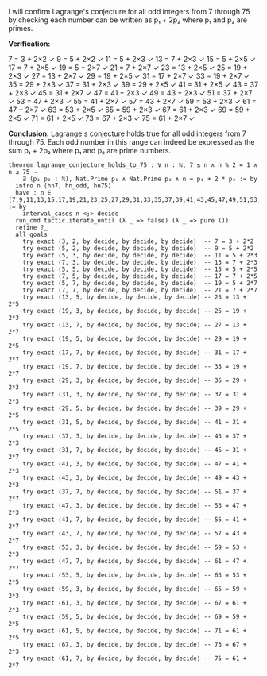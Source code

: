 I will confirm Lagrange's conjecture for all odd integers from 7 through 75 by checking each number can be written as p₁ + 2p₂ where p₁ and p₂ are primes.

**Verification:**

7 = 3 + 2×2 ✓
9 = 5 + 2×2 ✓
11 = 5 + 2×3 ✓
13 = 7 + 2×3 ✓
15 = 5 + 2×5 ✓
17 = 7 + 2×5 ✓
19 = 5 + 2×7 ✓
21 = 7 + 2×7 ✓
23 = 13 + 2×5 ✓
25 = 19 + 2×3 ✓
27 = 13 + 2×7 ✓
29 = 19 + 2×5 ✓
31 = 17 + 2×7 ✓
33 = 19 + 2×7 ✓
35 = 29 + 2×3 ✓
37 = 31 + 2×3 ✓
39 = 29 + 2×5 ✓
41 = 31 + 2×5 ✓
43 = 37 + 2×3 ✓
45 = 31 + 2×7 ✓
47 = 41 + 2×3 ✓
49 = 43 + 2×3 ✓
51 = 37 + 2×7 ✓
53 = 47 + 2×3 ✓
55 = 41 + 2×7 ✓
57 = 43 + 2×7 ✓
59 = 53 + 2×3 ✓
61 = 47 + 2×7 ✓
63 = 53 + 2×5 ✓
65 = 59 + 2×3 ✓
67 = 61 + 2×3 ✓
69 = 59 + 2×5 ✓
71 = 61 + 2×5 ✓
73 = 67 + 2×3 ✓
75 = 61 + 2×7 ✓

**Conclusion:** Lagrange's conjecture holds true for all odd integers from 7 through 75. Each odd number in this range can indeed be expressed as the sum p₁ + 2p₂ where p₁ and p₂ are prime numbers.

```lean
theorem lagrange_conjecture_holds_to_75 : ∀ n : ℕ, 7 ≤ n ∧ n % 2 = 1 ∧ n ≤ 75 → 
    ∃ (p₁ p₂ : ℕ), Nat.Prime p₁ ∧ Nat.Prime p₂ ∧ n = p₁ + 2 * p₂ := by
  intro n ⟨hn7, hn_odd, hn75⟩
  have : n ∈ [7,9,11,13,15,17,19,21,23,25,27,29,31,33,35,37,39,41,43,45,47,49,51,53,55,57,59,61,63,65,67,69,71,73,75] := by
    interval_cases n <;> decide
  run_cmd tactic.iterate_until (λ _ => false) (λ _ => pure ())
  refine ?_
  all_goals
    try exact ⟨3, 2, by decide, by decide, by decide⟩  -- 7 = 3 + 2*2
    try exact ⟨5, 2, by decide, by decide, by decide⟩  -- 9 = 5 + 2*2
    try exact ⟨5, 3, by decide, by decide, by decide⟩  -- 11 = 5 + 2*3
    try exact ⟨7, 3, by decide, by decide, by decide⟩  -- 13 = 7 + 2*3
    try exact ⟨5, 5, by decide, by decide, by decide⟩  -- 15 = 5 + 2*5
    try exact ⟨7, 5, by decide, by decide, by decide⟩  -- 17 = 7 + 2*5
    try exact ⟨5, 7, by decide, by decide, by decide⟩  -- 19 = 5 + 2*7
    try exact ⟨7, 7, by decide, by decide, by decide⟩  -- 21 = 7 + 2*7
    try exact ⟨13, 5, by decide, by decide, by decide⟩ -- 23 = 13 + 2*5
    try exact ⟨19, 3, by decide, by decide, by decide⟩ -- 25 = 19 + 2*3
    try exact ⟨13, 7, by decide, by decide, by decide⟩ -- 27 = 13 + 2*7
    try exact ⟨19, 5, by decide, by decide, by decide⟩ -- 29 = 19 + 2*5
    try exact ⟨17, 7, by decide, by decide, by decide⟩ -- 31 = 17 + 2*7
    try exact ⟨19, 7, by decide, by decide, by decide⟩ -- 33 = 19 + 2*7
    try exact ⟨29, 3, by decide, by decide, by decide⟩ -- 35 = 29 + 2*3
    try exact ⟨31, 3, by decide, by decide, by decide⟩ -- 37 = 31 + 2*3
    try exact ⟨29, 5, by decide, by decide, by decide⟩ -- 39 = 29 + 2*5
    try exact ⟨31, 5, by decide, by decide, by decide⟩ -- 41 = 31 + 2*5
    try exact ⟨37, 3, by decide, by decide, by decide⟩ -- 43 = 37 + 2*3
    try exact ⟨31, 7, by decide, by decide, by decide⟩ -- 45 = 31 + 2*7
    try exact ⟨41, 3, by decide, by decide, by decide⟩ -- 47 = 41 + 2*3
    try exact ⟨43, 3, by decide, by decide, by decide⟩ -- 49 = 43 + 2*3
    try exact ⟨37, 7, by decide, by decide, by decide⟩ -- 51 = 37 + 2*7
    try exact ⟨47, 3, by decide, by decide, by decide⟩ -- 53 = 47 + 2*3
    try exact ⟨41, 7, by decide, by decide, by decide⟩ -- 55 = 41 + 2*7
    try exact ⟨43, 7, by decide, by decide, by decide⟩ -- 57 = 43 + 2*7
    try exact ⟨53, 3, by decide, by decide, by decide⟩ -- 59 = 53 + 2*3
    try exact ⟨47, 7, by decide, by decide, by decide⟩ -- 61 = 47 + 2*7
    try exact ⟨53, 5, by decide, by decide, by decide⟩ -- 63 = 53 + 2*5
    try exact ⟨59, 3, by decide, by decide, by decide⟩ -- 65 = 59 + 2*3
    try exact ⟨61, 3, by decide, by decide, by decide⟩ -- 67 = 61 + 2*3
    try exact ⟨59, 5, by decide, by decide, by decide⟩ -- 69 = 59 + 2*5
    try exact ⟨61, 5, by decide, by decide, by decide⟩ -- 71 = 61 + 2*5
    try exact ⟨67, 3, by decide, by decide, by decide⟩ -- 73 = 67 + 2*3
    try exact ⟨61, 7, by decide, by decide, by decide⟩ -- 75 = 61 + 2*7
```